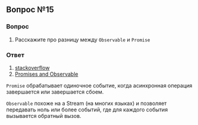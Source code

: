 ## Вопрос №15

### Вопрос 

1) Расскажите про разницу между `Observable` и `Promise`

### Ответ

1) [stackoverflow](https://stackoverflow.com/questions/37364973/what-is-the-difference-between-promises-and-observables) 
2) [Promises and Observable](https://www.geeksforgeeks.org/what-is-the-difference-between-promises-and-observables-in-angular/) 

`Promise` обрабатывает одиночное событие, когда асинхронная операция завершается или завершается сбоем.

`Observable` похоже на a Stream (на многих языках) и позволяет передавать ноль или более событий, где для каждого события вызывается обратный вызов.